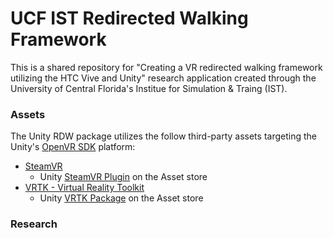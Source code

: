 # UCF IST Redirected Walking Framework
This is a shared repository for "Creating a VR redirected walking framework utilizing the HTC Vive and Unity" research application created through the University of Central Florida's Institue for Simulation & Traing (IST).

### Assets
The Unity RDW package utilizes the follow third-party assets targeting the Unity's [OpenVR SDK](https://docs.unity3d.com/Manual/VRDevices-OpenVR.html) platform:
* [SteamVR](http://store.steampowered.com/steamvr)
	* Unity [SteamVR Plugin](https://www.assetstore.unity3d.com/en/#!/content/32647) on the Asset store
* [VRTK - Virtual Reality Toolkit](https://vrtoolkit.readme.io/)
	* Unity [VRTK Package](https://www.assetstore.unity3d.com/en/#!/content/64131) on the Asset store

### Research